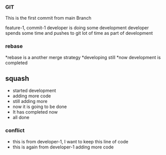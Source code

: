 ### GIT 
This is the first commit from main Branch

feature-1, commit-1
developer is doing some development
developer spends some time and pushes to git lot of time as part of development

### rebase 
*rebase is a another merge strategy 
*developing still 
*now development is completed

## squash 
* started development 
* adding more code 
* still adding more 
* now it is going to be done 
* It has completed now 
* all done 

### conflict
* this is from developer-1, I want to keep this line of code 
* this is again from developer-1 adding more code 